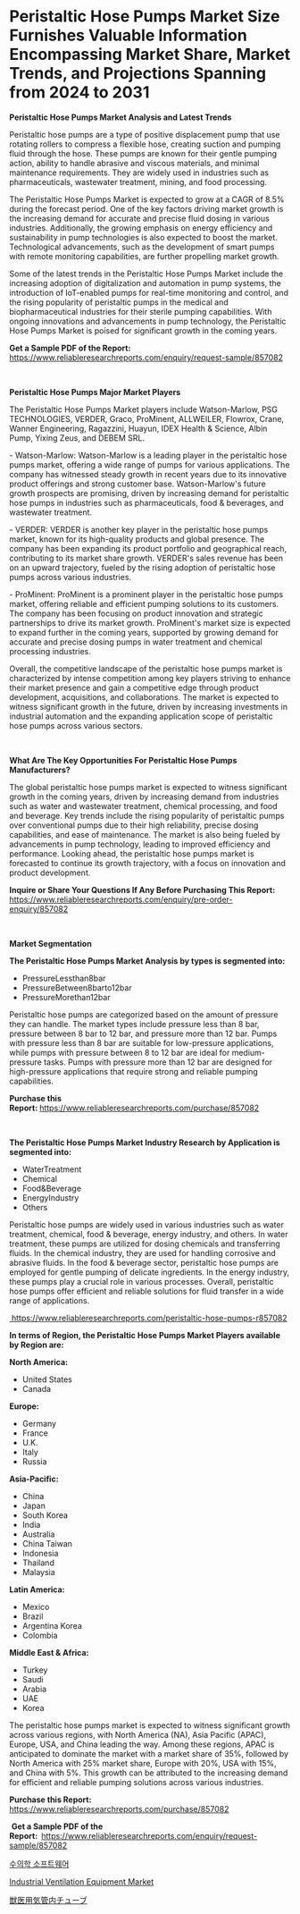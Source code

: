 <p><h1>Peristaltic Hose Pumps Market Size Furnishes Valuable Information Encompassing Market Share, Market Trends, and Projections Spanning from 2024 to 2031</h1></p><p><strong>Peristaltic Hose Pumps Market Analysis and Latest Trends</strong></p>
<p><p>Peristaltic hose pumps are a type of positive displacement pump that use rotating rollers to compress a flexible hose, creating suction and pumping fluid through the hose. These pumps are known for their gentle pumping action, ability to handle abrasive and viscous materials, and minimal maintenance requirements. They are widely used in industries such as pharmaceuticals, wastewater treatment, mining, and food processing.</p><p>The Peristaltic Hose Pumps Market is expected to grow at a CAGR of 8.5% during the forecast period. One of the key factors driving market growth is the increasing demand for accurate and precise fluid dosing in various industries. Additionally, the growing emphasis on energy efficiency and sustainability in pump technologies is also expected to boost the market. Technological advancements, such as the development of smart pumps with remote monitoring capabilities, are further propelling market growth.</p><p>Some of the latest trends in the Peristaltic Hose Pumps Market include the increasing adoption of digitalization and automation in pump systems, the introduction of IoT-enabled pumps for real-time monitoring and control, and the rising popularity of peristaltic pumps in the medical and biopharmaceutical industries for their sterile pumping capabilities. With ongoing innovations and advancements in pump technology, the Peristaltic Hose Pumps Market is poised for significant growth in the coming years.</p></p>
<p><strong>Get a Sample PDF of the Report:&nbsp;</strong> <a href="https://www.reliableresearchreports.com/enquiry/request-sample/857082">https://www.reliableresearchreports.com/enquiry/request-sample/857082</a></p>
<p>&nbsp;</p>
<p><strong>Peristaltic Hose Pumps Major Market Players</strong></p>
<p><p>The Peristaltic Hose Pumps Market players include Watson-Marlow, PSG TECHNOLOGIES, VERDER, Graco, ProMinent, ALLWEILER, Flowrox, Crane, Wanner Engineering, Ragazzini, Huayun, IDEX Health & Science, Albin Pump, Yixing Zeus, and DEBEM SRL.</p><p>- Watson-Marlow: Watson-Marlow is a leading player in the peristaltic hose pumps market, offering a wide range of pumps for various applications. The company has witnessed steady growth in recent years due to its innovative product offerings and strong customer base. Watson-Marlow's future growth prospects are promising, driven by increasing demand for peristaltic hose pumps in industries such as pharmaceuticals, food & beverages, and wastewater treatment.</p><p>- VERDER: VERDER is another key player in the peristaltic hose pumps market, known for its high-quality products and global presence. The company has been expanding its product portfolio and geographical reach, contributing to its market share growth. VERDER's sales revenue has been on an upward trajectory, fueled by the rising adoption of peristaltic hose pumps across various industries.</p><p>- ProMinent: ProMinent is a prominent player in the peristaltic hose pumps market, offering reliable and efficient pumping solutions to its customers. The company has been focusing on product innovation and strategic partnerships to drive its market growth. ProMinent's market size is expected to expand further in the coming years, supported by growing demand for accurate and precise dosing pumps in water treatment and chemical processing industries.</p><p>Overall, the competitive landscape of the peristaltic hose pumps market is characterized by intense competition among key players striving to enhance their market presence and gain a competitive edge through product development, acquisitions, and collaborations. The market is expected to witness significant growth in the future, driven by increasing investments in industrial automation and the expanding application scope of peristaltic hose pumps across various sectors.</p></p>
<p>&nbsp;</p>
<p><strong>What Are The Key Opportunities For Peristaltic Hose Pumps Manufacturers?</strong></p>
<p><p>The global peristaltic hose pumps market is expected to witness significant growth in the coming years, driven by increasing demand from industries such as water and wastewater treatment, chemical processing, and food and beverage. Key trends include the rising popularity of peristaltic pumps over conventional pumps due to their high reliability, precise dosing capabilities, and ease of maintenance. The market is also being fueled by advancements in pump technology, leading to improved efficiency and performance. Looking ahead, the peristaltic hose pumps market is forecasted to continue its growth trajectory, with a focus on innovation and product development.</p></p>
<p><strong>Inquire or Share Your Questions If Any Before Purchasing This Report:</strong> <a href="https://www.reliableresearchreports.com/enquiry/pre-order-enquiry/857082">https://www.reliableresearchreports.com/enquiry/pre-order-enquiry/857082</a></p>
<p>&nbsp;</p>
<p><strong>Market Segmentation</strong></p>
<p><strong>The Peristaltic Hose Pumps Market Analysis by types is segmented into:</strong></p>
<p><ul><li>PressureLessthan8bar</li><li>PressureBetween8barto12bar</li><li>PressureMorethan12bar</li></ul></p>
<p><p>Peristaltic hose pumps are categorized based on the amount of pressure they can handle. The market types include pressure less than 8 bar, pressure between 8 bar to 12 bar, and pressure more than 12 bar. Pumps with pressure less than 8 bar are suitable for low-pressure applications, while pumps with pressure between 8 to 12 bar are ideal for medium-pressure tasks. Pumps with pressure more than 12 bar are designed for high-pressure applications that require strong and reliable pumping capabilities.</p></p>
<p><strong>Purchase this Report:&nbsp;</strong><a href="https://www.reliableresearchreports.com/purchase/857082">https://www.reliableresearchreports.com/purchase/857082</a></p>
<p>&nbsp;</p>
<p><strong>The Peristaltic Hose Pumps Market Industry Research by Application is segmented into:</strong></p>
<p><ul><li>WaterTreatment</li><li>Chemical</li><li>Food&Beverage</li><li>EnergyIndustry</li><li>Others</li></ul></p>
<p><p>Peristaltic hose pumps are widely used in various industries such as water treatment, chemical, food & beverage, energy industry, and others. In water treatment, these pumps are utilized for dosing chemicals and transferring fluids. In the chemical industry, they are used for handling corrosive and abrasive fluids. In the food & beverage sector, peristaltic hose pumps are employed for gentle pumping of delicate ingredients. In the energy industry, these pumps play a crucial role in various processes. Overall, peristaltic hose pumps offer efficient and reliable solutions for fluid transfer in a wide range of applications.</p></p>
<p><a href="https://www.reliableresearchreports.com/peristaltic-hose-pumps-r857082">&nbsp;https://www.reliableresearchreports.com/peristaltic-hose-pumps-r857082</a></p>
<p><strong>In terms of Region, the Peristaltic Hose Pumps Market Players available by Region are:</strong></p>
<p>
    <p> <strong> North America: </strong>
        <ul>
            <li>United States</li>
            <li>Canada</li>
        </ul>
        </p> 
    <p> <strong> Europe: </strong>
        <ul>
            <li>Germany</li>
            <li>France</li>
            <li>U.K.</li>
            <li>Italy</li>
            <li>Russia</li>
        </ul>
        </p> 
    <p> <strong> Asia-Pacific: </strong>
        <ul>
            <li>China</li>
            <li>Japan</li>
            <li>South Korea</li>
            <li>India</li>
            <li>Australia</li>
            <li>China Taiwan</li>
            <li>Indonesia</li>
            <li>Thailand</li>
            <li>Malaysia</li>
        </ul>
        </p> 
    <p> <strong> Latin America: </strong>
        <ul>
            <li>Mexico</li>
            <li>Brazil</li>
            <li>Argentina Korea</li>
            <li>Colombia</li>
        </ul>
        </p> 
    <p> <strong> Middle East & Africa: </strong>
        <ul>
            <li>Turkey</li>
            <li>Saudi</li>
            <li>Arabia</li>
            <li>UAE</li>
            <li>Korea</li>
        </ul>
    </p>
    </p>
<p><p>The peristaltic hose pumps market is expected to witness significant growth across various regions, with North America (NA), Asia Pacific (APAC), Europe, USA, and China leading the way. Among these regions, APAC is anticipated to dominate the market with a market share of 35%, followed by North America with 25% market share, Europe with 20%, USA with 15%, and China with 5%. This growth can be attributed to the increasing demand for efficient and reliable pumping solutions across various industries.</p></p>
<p><strong>Purchase this Report: </strong><a href="https://www.reliableresearchreports.com/purchase/857082">https://www.reliableresearchreports.com/purchase/857082</a></p>
<p>&nbsp;<strong>Get a Sample PDF of the Report:&nbsp;&nbsp;</strong><a href="https://www.reliableresearchreports.com/enquiry/request-sample/857082">https://www.reliableresearchreports.com/enquiry/request-sample/857082</a></p>
<p><strong></strong></p>
<p><p><a href="https://github.com/idcefvhkdut6/Market-Research-Report-List-1/blob/main/329030620743.md">수의학 소프트웨어</a></p><p><a href="https://github.com/GroverBarry/Market-Research-Report-List-4/blob/main/industrial-ventilation-equipment-market.md">Industrial Ventilation Equipment Market</a></p><p><a href="https://github.com/ppmazlotr77499/Market-Research-Report-List-1/blob/main/880802322619.md">獣医用気管内チューブ</a></p></p>